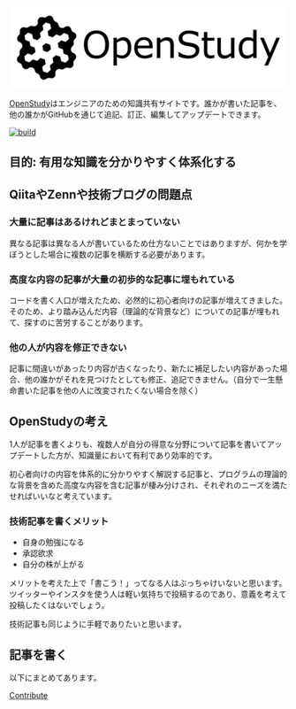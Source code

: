 <picture>
  <source media="(prefers-color-scheme: dark)" srcset="/content/contribute/OpenStudyWithTitleDark.svg">
  <source media="(prefers-color-scheme: light)" srcset="/content/contribute/OpenStudyWithTitle.svg">
  <img alt="OpenStydy logo with title" src="/content/contribute/OpenStudyWithTitle.svg">
</picture>

[OpenStudy](https://openstudy.jp)はエンジニアのための知識共有サイトです。誰かが書いた記事を、他の誰かがGitHubを通じて追記、訂正、編集してアップデートできます。

[![build](https://github.com/OpenStudyProject/OpenStudy/actions/workflows/hugo.yml/badge.svg)](https://github.com/OpenStudyProject/OpenStudy/actions/workflows/hugo.yml)

## 目的: 有用な知識を分かりやすく体系化する

## QiitaやZennや技術ブログの問題点

### 大量に記事はあるけれどまとまっていない

異なる記事は異なる人が書いているため仕方ないことではありますが、何かを学ぼうとした場合に複数の記事を横断する必要があります。

### 高度な内容の記事が大量の初歩的な記事に埋もれている

コードを書く人口が増えたため、必然的に初心者向けの記事が増えてきました。そのため、より踏み込んだ内容（理論的な背景など）についての記事が埋もれて、探すのに苦労することがあります。

### 他の人が内容を修正できない

記事に間違いがあったり内容が古くなったり、新たに補足したい内容があった場合、他の誰かがそれを見つけたとしても修正、追記できません。（自分で一生懸命書いた記事を他の人に改変されたくない場合を除く）


## OpenStudyの考え

1人が記事を書くよりも、複数人が自分の得意な分野について記事を書いてアップデートした方が、知識量において有利であり効率的です。

初心者向けの内容を体系的に分かりやすく解説する記事と、プログラムの理論的な背景を含めた高度な内容を含む記事が棲み分けされ、それぞれのニーズを満たせればいいなと考えています。


### 技術記事を書くメリット

- 自身の勉強になる
- 承認欲求
- 自分の株が上がる

メリットを考えた上で「書こう！」ってなる人はぶっちゃけいないと思います。ツイッターやインスタを使う人は軽い気持ちで投稿するのであり、意義を考えて投稿したくはないでしょう。

技術記事も同じように手軽でありたいと思います。


## 記事を書く

以下にまとめてあります。

[Contribute](https://openstudy.jp/contribute)
